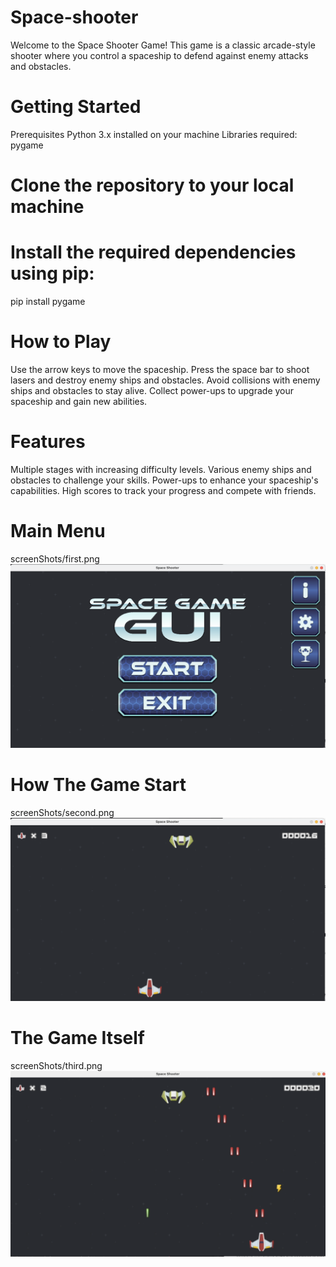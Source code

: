 # Space-shooter
Welcome to the Space Shooter Game! This game is a classic arcade-style shooter where you control a spaceship to defend against enemy attacks and obstacles.
# Getting Started
Prerequisites
Python 3.x installed on your machine
Libraries required: pygame

# Clone the repository to your local machine
 
# Install the required dependencies using pip:
pip install pygame

# How to Play

Use the arrow keys to move the spaceship.
Press the space bar to shoot lasers and destroy enemy ships and obstacles.
Avoid collisions with enemy ships and obstacles to stay alive.
Collect power-ups to upgrade your spaceship and gain new abilities.

# Features

Multiple stages with increasing difficulty levels.
Various enemy ships and obstacles to challenge your skills.
Power-ups to enhance your spaceship's capabilities.
High scores to track your progress and compete with friends.
# Main Menu
screenShots/first.png
![Main Screen](screenShots//first.png)

 # How The Game Start
screenShots/second.png
![Start Game](screenShots/second.png)

# The Game Itself
screenShots/third.png
![Game itself](screenShots/third.png)
